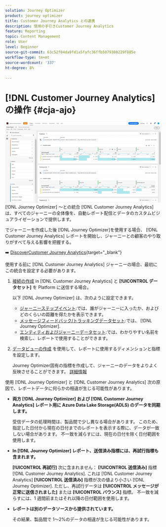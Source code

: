 ```yaml
---
solution: Journey Optimizer
product: journey optimizer
title: Customer Journey Analytics との連携
description: 使用の手引きCustomer Journey Analytics
feature: Reporting
topic: Content Management
role: User
level: Beginner
source-git-commit: 63c52f04da9fd1a5fafc36ffb5079380229f885e
workflow-type: tm+mt
source-wordcount: '337'
ht-degree: 8%

---
```


# [!DNL Customer Journey Analytics] の操作 {#cja-ajo}

![](assets/cja.png)
[!DNL Journey Optimizer] ～との統合 [!DNL Customer Journey Analytics] は、すべてのジャーニーの全体像を、自動レポート配信とデータのカスタムビジュアライゼーションで提供します。

でジャーニーを作成した後 [!DNL Journey Optimizer]を使用する場合、 [!DNL Customer Journey Analytics] レポートを開始し、ジャーニーとの顧客のやり取りがすべて与える影響を把握する。

➡️ [DiscoverCustomer Journey Analytics](https://docs.adobe.com/content/help/ja-JP/experience-cloud/user-guides/home.translate.html){target=&quot;_blank&quot;}

使用する前に [!DNL Customer Journey Analytics] ジャーニーの場合、最初にこの統合を設定する必要があります。

1. [接続の作成](https://experienceleague.adobe.com/docs/analytics-platform/using/cja-connections/create-connection.html?lang=ja) in [!DNL Customer Journey Analytics] と **[!UICONTROL データセット]** を Platform に送信する場合。

   以下 [!DNL Journey Optimizer] は、次のように設定できます。
   * [ジャーニーステップイベント](../start/datasets-query-examples.md#journey-step-event):では、誰がジャーニーに入ったか、およびどのくらいの距離を得たかを表示できます。
   * [メッセージフィードバック/トラッキングデータセット](../start/datasets-query-examples.md#message-feedback-event-dataset):では、 [!DNL Journey Optimizer].
   * [エンティティおよびジャーニーデータセット](../start/datasets-query-examples.md#entity-dataset):では、わかりやすい名前を検索し、レポートで使用することができます。

1. [データビューの作成](https://experienceleague.adobe.com/docs/analytics-platform/using/cja-dataviews/create-dataview.html?lang=ja) を使用して、レポートに使用するディメンションと指標を設定します。

   Journey Optimizer固有の指標を作成して、ジャーニーのデータをよりよく反映させることができます。 [詳細情報](https://experienceleague.adobe.com/docs/analytics-platform/using/integrations/ajo.html#configure-the-data-view-to-accommodate-journey-optimizer-dimensions-and-metrics)


使用 [!DNL Journey Optimizer] と [!DNL Customer Journey Analytics] 次の原因で、レポートデータに何らかの相違が生じる可能性があります。

* **両方 [!DNL Journey Optimizer] および [!DNL Customer Journey Analytics] レポート用に Azure Data Lake Storage(ADLS) のデータを同期します。**

   受信データの処理時間は、製品間で少し異なる場合があります。 このため、指定した日付から現在の日付までのレポートを表示する際に、データが一致しない場合があります。 不一致を減らすには、現在の日付を除く日付範囲を使用します。

* **In [!DNL Journey Optimizer] レポート、送信済み指標には、再試行指標も含まれます。**

   **[!UICONTROL 再試行]** 次に含まれません： **[!UICONTROL 送信済み]** 指標 [!DNL Customer Journey Analytics]. これは [!DNL Customer Journey Analytics] **[!UICONTROL 送信済み]** 指標が次の値より小さい [!DNL Journey Optimizer]. ただし、再試行データは **[!UICONTROL メッセージが正常に送信されました]** または **[!UICONTROL バウンス]** 指標。
不一致を減らすには、1 週間前またはそれ以降の日付範囲を使用します。

* **レポートは別のデータソースから提供されています。**

   その結果、製品間で 1～2%のデータの相違が生じる可能性があります。
